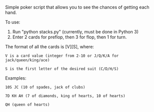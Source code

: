 Simple poker script that allows you to see the chances of getting each hand.

To use:

1. Run "python stacks.py" (currently, must be done in Python 3)
2. Enter 2 cards for preflop, then 3 for flop, then 1 for turn.

The format of all the cards is [V][S], where:

	V is a card value (integer from 2-10 or J/Q/K/A for jack/queen/king/ace)
	
	S is the first letter of the desired suit (C/D/H/S)

Examples:

	10S JC (10 of spades, jack of clubs)

	7D KH AH (7 of diamonds, king of hearts, 10 of hearts)

	QH (queen of hearts)
